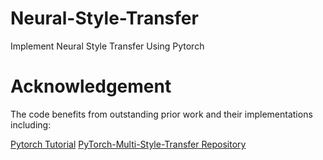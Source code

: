 # Neural-Style-Transfer
Implement Neural Style Transfer Using Pytorch


# Acknowledgement
The code benefits from outstanding prior work and their implementations including:

[Pytorch Tutorial](http://pytorch.org/tutorials/advanced/neural_style_tutorial.html)
[PyTorch-Multi-Style-Transfer Repository](https://github.com/zhanghang1989/PyTorch-Multi-Style-Transfer) 
